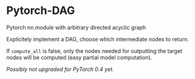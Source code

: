 # Pytorch-DAG
Pytorch nn.module with arbitrary directed acyclic graph

Explicitely implement a DAG, choose which intermediate nodes to return. 

If `compute_all` is false, only the nodes needed for outputting the target nodes will be computed (easy partial model computation).

*Possibly not upgraded for PyTorch 0.4 yet.*